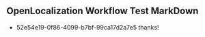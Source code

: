 ## OpenLocalization Workflow Test MarkDown
* 52e54e19-0f86-4099-b7bf-99ca17d2a7e5 thanks!

<!--HONumber=Jul16_HO4-->



